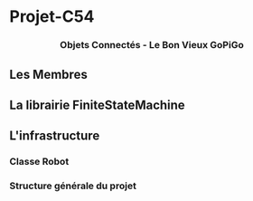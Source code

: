# Projet-C54


<div align="center">
  <h3 align="center">Objets Connectés - Le Bon Vieux GoPiGo</h3>
</div>

## Les Membres

    
## La librairie FiniteStateMachine

## L'infrastructure

### Classe Robot
 
### Structure générale du projet
